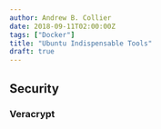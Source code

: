 ```yaml
---
author: Andrew B. Collier
date: 2018-09-11T02:00:00Z
tags: ["Docker"]
title: "Ubuntu Indispensable Tools"
draft: true
---
```


## Security

### Veracrypt